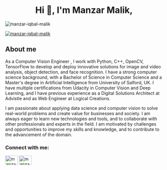

<h1 align="center">Hi 👋, I'm Manzar Malik,</h1>

<p align="left"> <img src="https://komarev.com/ghpvc/?username=shukur-alom&label=Profile%20views&color=0e75b6&style=flat" alt="manzar-iqbal-malik" /> </p>

<p align="left"> <a href="https://github.com/ryo-ma/github-profile-trophy"><img src="https://github-profile-trophy.vercel.app/?username=shukur-alom" alt="manzar-iqbal-malik" /></a> </p>

## About me

As a Computer Vision Engineer , I work with Python, C++, OpenCV, TensorFlow to develop and deploy innovative solutions for image and video analysis, object detection, and face recognition. I have a strong computer science background, with a Bachelor of Science in Computer Science and a Master's degree in Artificial Intelligence from University of Salford, UK. I have multiple certifications from Udacity in Computer Vision and Deep Learning, and I have previous experience as a Digital Solutions Architect at Advistle and as Web Engineer at Logical Creations.

I am passionate about applying data science and computer vision to solve real-world problems and create value for businesses and society. I am always eager to learn new technologies and tools, and to collaborate with other professionals and experts in the field. I am motivated by challenges and opportunities to improve my skills and knowledge, and to contribute to the advancement of the domain.
<br />


<h3 align="left">Connect with me:</h3>
<p align="left">
<a href="https://linkedin.com/in/manzarimalik" target="blank"><img align="center" src="https://raw.githubusercontent.com/rahuldkjain/github-profile-readme-generator/master/src/images/icons/Social/linked-in-alt.svg" alt="manzar-malik-linkedin" height="30" width="40" /></a>
<a href="https://kaggle.com/manzariqbalmalik" target="blank"><img align="center" src="https://raw.githubusercontent.com/rahuldkjain/github-profile-readme-generator/master/src/images/icons/Social/kaggle.svg" alt="manzar-malik-kaggle" height="30" width="40" /></a>
</p>

<!--
**ManzarIMalik/manzarimalik** is a ✨ _special_ ✨ repository because its `README.md` (this file) appears on your GitHub profile.

Here are some ideas to get you started:

- 🔭 I’m currently working on ...
- 🌱 I’m currently learning ...
- 👯 I’m looking to collaborate on ...
- 🤔 I’m looking for help with ...
- 💬 Ask me about ...
- 📫 How to reach me: ...
- 😄 Pronouns: ...
- ⚡ Fun fact: ...
-->
